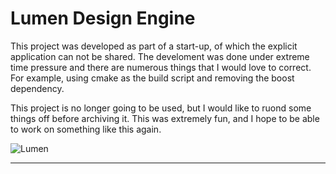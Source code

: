 # Lumen Design Engine

This project was developed as part of a start-up, of which the explicit application can not be shared.  The develoment was done under extreme time pressure and there are numerous things that I would love to correct.  For example, using cmake as the build script and removing the boost dependency.

This project is no longer going to be used, but I would like to ruond some things off before archiving it.  This was extremely fun, and I hope to be able to work on something like this again.

![Lumen](https://user-images.githubusercontent.com/81622310/163559433-4111b588-9fdf-46b0-bbbe-ee3415ed7429.png)

---
